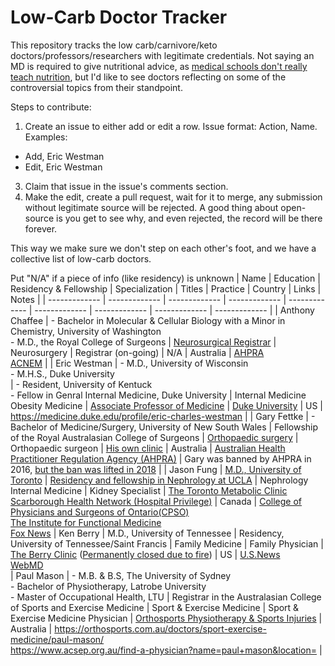 # Low-Carb Doctor Tracker
This repository tracks the low carb/carnivore/keto doctors/professors/researchers with legitimate credentials. Not saying an MD is required to give nutritional advice, as [medical schools don't really teach nutrition](https://time.com/6282404/nutrition-education-doctors/), but I'd like to see doctors reflecting on some of the controversial topics from their standpoint.

Steps to contribute:
1. Create an issue to either add or edit a row. Issue format: Action, Name. Examples:
  - Add, Eric Westman
  - Edit, Eric Westman
3. Claim that issue in the issue's comments section.
4. Make the edit, create a pull request, wait for it to merge, any submission without legitimate source will be rejected. A good thing about open-source is you get to see why, and even rejected, the record will be there forever.

This way we make sure we don't step on each other's foot, and we have a collective list of low-carb doctors.

Put "N/A" if a piece of info (like residency) is unknown
| Name | Education | Residency & Fellowship | Specialization | Titles | Practice | Country | Links | Notes |
| ------------- | ------------- | ------------- | ------------- | ------------- | ------------- | ------------- | ------------- | ------------- |
| Anthony Chaffee | - Bachelor in Molecular & Cellular Biology with a Minor in Chemistry, University of Washington<br>- M.D., the Royal College of Surgeons | [Neurosurgical Registrar](https://www.acnem.org/dr-anthony-chaffee-nem-practitioner-series/#:~:text=Dr%20Anthony%20Chaffee%2C%20Neurosurgical%20Registrar,for%20athletic%20performance%20and%20health) | Neurosurgery | Registrar (on-going) | N/A | Australia | [AHPRA](https://www.ahpra.gov.au/Registration/Registers-of-Practitioners.aspx#search-results-anchor)<br>[ACNEM](https://www.acnem.org/dr-anthony-chaffee-nem-practitioner-series/#:~:text=Dr%20Anthony%20Chaffee%2C%20Neurosurgical%20Registrar,for%20athletic%20performance%20and%20health) |
| Eric Westman | - M.D., University of Wisconsin<br>- M.H.S., Duke University<br> | - Resident, University of Kentuck<br>- Fellow in Genral Internal Medicine, Duke University | Internal Medicine<br>Obesity Medicine | [Associate Professor of Medicine](https://medicine.duke.edu/profile/eric-charles-westman) | [Duke University](https://medicine.duke.edu/profile/eric-charles-westman) | US | https://medicine.duke.edu/profile/eric-charles-westman |
| Gary Fettke | - Bachelor of Medicine/Surgery, University of New South Wales | Fellowship of the Royal Australasian College of Surgeons | [Orthopaedic surgery](https://www.ahpra.gov.au/Registration/Registers-of-Practitioners.aspx) | Orthopaedic surgeon | [His own clinic](https://maps.app.goo.gl/WWpgETbbQFa13Q6v5) | Australia | [Australian Health Practitioner Regulation Agency (AHPRA)](https://www.ahpra.gov.au/Registration/Registers-of-Practitioners.aspx) | Gary was banned by AHPRA in 2016, [but the ban was lifted in 2018](https://www.rnz.co.nz/national/programmes/saturday/audio/2018802393/dr-gary-fettke-fighting-the-demonisation-of-red-meat) |
| Jason Fung | [M.D., University of Toronto](https://www.foxnews.com/health/why-outdated-information-is-to-blame-for-weight-gain) | [Residency and fellowship in Nephrology at UCLA](https://www.foxnews.com/health/why-outdated-information-is-to-blame-for-weight-gain) | Nephrology<br>Internal Medicine | Kidney Specialist | [The Toronto Metabolic Clinic](https://www.torontometabolicclinic.com/)<br>[Scarborough Health Network (Hospital Privilege)](https://doctors.cpso.on.ca/DoctorDetails/Fung-Jason/0116905-70179) | Canada | [College of Physicians and Surgeons of Ontario(CPSO)](https://doctors.cpso.on.ca/DoctorDetails/Fung-Jason/0116905-70179)<br>[The Institute for Functional Medicine](https://www.ifm.org/about/profile/jason-fung-md/)<br>[Fox News](https://www.foxnews.com/health/why-outdated-information-is-to-blame-for-weight-gain)
| Ken Berry | M.D., University of Tennessee | Residency, University of Tennessee/Saint Francis | Family Medicine | Family Physician | [The Berry Clinic](https://maps.app.goo.gl/9fCwpEB41aguHTTYA) ([Permanently closed due to fire](https://thecamdenchronicle.com/berry-clinic-announces-permanent-closure-fire-investigation-is-released/)) | US | [U.S.News](https://health.usnews.com/doctors/ken-berry-243262#location)<br>[WebMD](https://doctor.webmd.com/doctor/ken-berry-7dfc74f5-26ca-49b0-8746-3454673e529c-overview)<br>
| Paul Mason | - M.B. & B.S, The University of Sydney<br>- Bachelor of Physiotherapy, Latrobe University<br>- Master of Occupational Health, LTU | Registrar in the Australasian College of Sports and Exercise Medicine | Sport & Exercise Medicine | Sport & Exercise Medicine Physician | [Orthosports Physiotherapy & Sports Injuries](https://maps.app.goo.gl/iRddbKuZktdRHibz8) | Australia | https://orthosports.com.au/doctors/sport-exercise-medicine/paul-mason/ <br>https://www.acsep.org.au/find-a-physician?name=paul+mason&location= |
